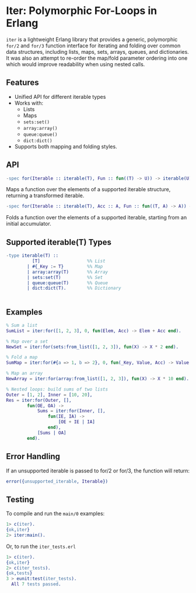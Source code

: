 # Iter: Polymorphic For-Loops in Erlang

`iter` is a lightweight Erlang library that provides a generic, polymorphic `for/2` and `for/3` function interface for iterating and folding over common data structures, including lists, maps, sets, arrays, queues, and dictionaries. It was also an attempt to re-order the map/fold parameter ordering into one which would improve readability when using nested calls. 

## Features

- Unified API for different iterable types
- Works with:
  - Lists
  - Maps
  - `sets:set()`
  - `array:array()`
  - `queue:queue()`
  - `dict:dict()`
- Supports both mapping and folding styles.

## API

```erlang
-spec for(Iterable :: iterable(T), Fun :: fun((T) -> U)) -> iterable(U).
```
Maps a function over the elements of a supported iterable structure, returning a transformed iterable.

```erlang
-spec for(Iterable :: iterable(T), Acc :: A, Fun :: fun((T, A) -> A)) -> A.
```
Folds a function over the elements of a supported iterable, starting from an initial accumulator.

## Supported iterable(T) Types

```erlang
-type iterable(T) ::
          [T]                  %% List
        | #{_Key := T}         %% Map
        | array:array(T)       %% Array
        | sets:set(T)          %% Set
        | queue:queue(T)       %% Queue
        | dict:dict(T).        %% Dictionary
        
```

## Examples

```erlang
% Sum a list
SumList = iter:for([1, 2, 3], 0, fun(Elem, Acc) -> Elem + Acc end).

% Map over a set
NewSet = iter:for(sets:from_list([1, 2, 3]), fun(X) -> X * 2 end).

% Fold a map
SumMap = iter:for(#{a => 1, b => 2}, 0, fun(_Key, Value, Acc) -> Value + Acc end).

% Map an array
NewArray = iter:for(array:from_list([1, 2, 3]), fun(X) -> X * 10 end).

% Nested loops: build sums of two lists
Outer = [1, 2], Inner = [10, 20],
Res = iter:for(Outer, [],
        fun(OE, OA) ->
            Sums = iter:for(Inner, [],
                fun(IE, IA) ->
                    [OE + IE | IA]
                end),
            [Sums | OA]
        end).
```

## Error Handling

If an unsupported iterable is passed to for/2 or for/3, the function will return:

```erlang
error({unsupported_iterable, Iterable})
```

## Testing

To compile and run the `main/0` examples:

```erlang
1> c(iter).
{ok,iter}
2> iter:main().
```

Or, to run the `iter_tests.erl`
```erlang
1> c(iter).
{ok,iter}
2> c(iter_tests).
{ok,tests}
3 > eunit:test(iter_tests).
  All 7 tests passed.
```